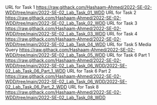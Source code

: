 URL for Task 1 
https://raw.githack.com/Hashaam-Ahmed/2022-SE-02-WDD/tree/main/2022-SE-02_Lab_Task_01_WDD
URL for Task 2
https://raw.githack.com/Hashaam-Ahmed/2022-SE-02-WDD/tree/main/2022-SE-02_Lab_Task_02_WDD
URL for Task 3
https://raw.githack.com/Hashaam-Ahmed/2022-SE-02-WDD/tree/main/2022-SE-02_Lab_Task_03_WDD
URL for Task 4
https://raw.githack.com/Hashaam-Ahmed/2022-SE-02-WDD/tree/main/2022-SE-02_Lab_Task_04_WDD
URL for Task 5 Media Query
https://raw.githack.com/Hashaam-Ahmed/2022-SE-02-WDD/tree/main/2022-SE-02_Lab_Task_05_WDD
URL for Task 6 Part 1
https://raw.githack.com/Hashaam-Ahmed/2022-SE-02-WDD/tree/main/2022-SE-02_Lab_Task_06_WDD/2022-SE-02_Lab_Task_06_Part_1_WDD
URL for Task 6 Part 2
https://raw.githack.com/Hashaam-Ahmed/2022-SE-02-WDD/tree/main/2022-SE-02_Lab_Task_06_WDD/2022-SE-02_Lab_Task_06_Part_2_WDD
URL for Task 8
https://raw.githack.com/Hashaam-Ahmed/2022-SE-02-WDD/tree/main/2022-SE-02_Lab_Task_08_WDD
